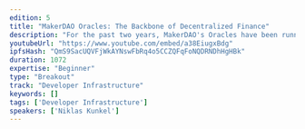 ```yaml
---
edition: 5
title: "MakerDAO Oracles: The Backbone of Decentralized Finance"
description: "For the past two years, MakerDAO's Oracles have been running on Mainnet, powering not only the 500 million Dollar Dai Credit System, but most of the Decentralized Finance projects that run peripheral to it, like secondary lending platforms.In this presentation, you'll learn about the history of MakerDAO's Oracles, what worked, what didn't, and get a good look at the Version 2 Oracles that will power Multi-Collateral Dai and the rest of Decentralized Finance on Ethereum."
youtubeUrl: "https://www.youtube.com/embed/a38EiugxBdg"
ipfsHash: "QmS9SacUQVFjWkAYNswFbRq4o5CCZQFqFoNQDRNDhHgHBk"
duration: 1072
expertise: "Beginner"
type: "Breakout"
track: "Developer Infrastructure"
keywords: []
tags: ['Developer Infrastructure']
speakers: ['Niklas Kunkel']
---
```

